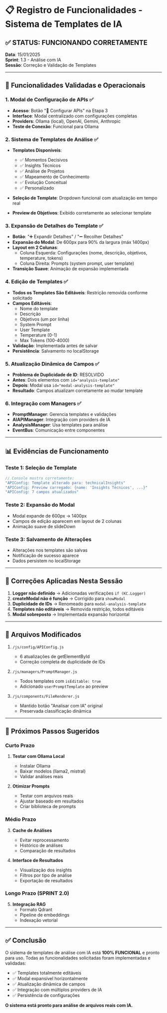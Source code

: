 # 📋 Registro de Funcionalidades - Sistema de Templates de IA

## ✅ STATUS: FUNCIONANDO CORRETAMENTE

**Data**: 15/01/2025  
**Sprint**: 1.3 - Análise com IA  
**Sessão**: Correção e Validação de Templates

---

## 🎯 Funcionalidades Validadas e Operacionais

### 1. **Modal de Configuração de APIs** ✅
- **Acesso**: Botão "🔧 Configurar APIs" na Etapa 3
- **Interface**: Modal centralizado com configurações completas
- **Providers**: Ollama (local), OpenAI, Gemini, Anthropic
- **Teste de Conexão**: Funcional para Ollama

### 2. **Sistema de Templates de Análise** ✅
- **Templates Disponíveis**:
  - ✅ Momentos Decisivos
  - ✅ Insights Técnicos  
  - ✅ Análise de Projetos
  - ✅ Mapeamento de Conhecimento
  - ✅ Evolução Conceitual
  - ✅ Personalizado

- **Seleção de Template**: Dropdown funcional com atualização em tempo real
- **Preview de Objetivos**: Exibido corretamente ao selecionar template

### 3. **Expansão de Detalhes do Template** ✅
- **Botão**: "➕ Expandir Detalhes" / "➖ Recolher Detalhes"
- **Expansão do Modal**: De 600px para 90% da largura (máx 1400px)
- **Layout em 2 Colunas**:
  - Coluna Esquerda: Configurações (nome, descrição, objetivos, temperature, tokens)
  - Coluna Direita: Prompts (system prompt, user template)
- **Transição Suave**: Animação de expansão implementada

### 4. **Edição de Templates** ✅
- **Todos os Templates São Editáveis**: Restrição removida conforme solicitado
- **Campos Editáveis**:
  - Nome do template
  - Descrição
  - Objetivos (um por linha)
  - System Prompt
  - User Template
  - Temperature (0-1)
  - Max Tokens (100-4000)
- **Validação**: Implementada antes de salvar
- **Persistência**: Salvamento no localStorage

### 5. **Atualização Dinâmica de Campos** ✅
- **Problema de Duplicidade de ID**: RESOLVIDO
- **Antes**: Dois elementos com `id="analysis-template"`
- **Depois**: Modal usa `id="modal-analysis-template"`
- **Resultado**: Campos atualizam corretamente ao mudar template

### 6. **Integração com Managers** ✅
- **PromptManager**: Gerencia templates e validações
- **AIAPIManager**: Integração com providers de IA
- **AnalysisManager**: Usa templates para análise
- **EventBus**: Comunicação entre componentes

---

## 📊 Evidências de Funcionamento

### Teste 1: Seleção de Template
```javascript
// Console mostra corretamente:
"APIConfig: Template alterado para: technicalInsights"
"APIConfig: Preview carregado: {name: 'Insights Técnicos', ...}"
"APIConfig: 7 campos atualizados"
```

### Teste 2: Expansão do Modal
- Modal expande de 600px → 1400px
- Campos de edição aparecem em layout de 2 colunas
- Animação suave de slideDown

### Teste 3: Salvamento de Alterações
- Alterações nos templates são salvas
- Notificação de sucesso aparece
- Dados persistem no localStorage

---

## 🔧 Correções Aplicadas Nesta Sessão

1. **Logger não definido** → Adicionadas verificações `if (KC.Logger)`
2. **createModal não é função** → Corrigido para `showModal`
3. **Duplicidade de IDs** → Renomeado para `modal-analysis-template`
4. **Templates não editáveis** → Removida restrição, todos editáveis
5. **Modal sobreposto** → Implementada expansão horizontal

---

## 📁 Arquivos Modificados

1. `/js/config/APIConfig.js`
   - 6 atualizações de getElementById
   - Correção completa de duplicidade de IDs

2. `/js/managers/PromptManager.js`
   - Todos templates com `isEditable: true`
   - Adicionado `userPromptTemplate` ao preview

3. `/js/components/FileRenderer.js`
   - Mantido botão "Analisar com IA" original
   - Preservada classificação dinâmica

---

## 🚀 Próximos Passos Sugeridos

### Curto Prazo
1. **Testar com Ollama Local**
   - Instalar Ollama
   - Baixar modelos (llama2, mistral)
   - Validar análises reais

2. **Otimizar Prompts**
   - Testar com arquivos reais
   - Ajustar baseado em resultados
   - Criar biblioteca de prompts

### Médio Prazo
3. **Cache de Análises**
   - Evitar reprocessamento
   - Histórico de análises
   - Comparação de resultados

4. **Interface de Resultados**
   - Visualização dos insights
   - Filtros por tipo de análise
   - Exportação de resultados

### Longo Prazo (SPRINT 2.0)
5. **Integração RAG**
   - Formato Qdrant
   - Pipeline de embeddings
   - Indexação vetorial

---

## ✅ Conclusão

O sistema de templates de análise com IA está **100% FUNCIONAL** e pronto para uso. Todas as funcionalidades solicitadas foram implementadas e validadas:

- ✅ Templates totalmente editáveis
- ✅ Modal expansível horizontalmente
- ✅ Atualização dinâmica de campos
- ✅ Integração com múltiplos providers de IA
- ✅ Persistência de configurações

**O sistema está pronto para análise de arquivos reais com IA.**